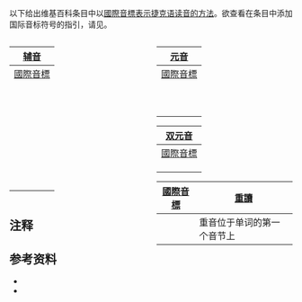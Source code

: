 以下给出维基百科条目中以[國際音標表示](../Page/國際音標.md "wikilink")[捷克语读音的方法](../Page/捷克语.md "wikilink")。欲查看在条目中添加国际音标符号的指引，请见。

<div style="width: 48%; display: inline-block; margin-right: auto;">

| [辅音](../Page/辅音.md "wikilink")                             |
| ---------------------------------------------------------- |
| [國際音標](https://zh.wikipedia.org/wiki/Help:國際音標 "wikilink") |
| <big></big>                                                |
| <big></big>                                                |
| <big></big>                                                |
| <big></big>                                                |
| <big></big>                                                |
| <big></big>                                                |
| <big></big>                                                |
| <big></big>                                                |
| <big></big>                                                |
| <big></big>                                                |
| <big></big>                                                |
| <big></big>                                                |
| <big></big>                                                |
| <big></big>                                                |
| <big></big>                                                |
| <big></big>                                                |
| <big></big>                                                |
| <big></big>                                                |
| <big></big>                                                |
| <big></big>                                                |
| <big></big>                                                |
| <big></big>                                                |
| <big></big>                                                |
| <big></big>                                                |
| <big></big>                                                |
| <big></big>                                                |
| <big></big>                                                |
| <big></big>                                                |
| <big></big>                                                |
| <big></big>                                                |
| <big></big>                                                |
| <big></big>                                                |

</div>

<div style="float: right; width: 48%;">

| [元音](../Page/元音.md "wikilink")                             |
| ---------------------------------------------------------- |
| [國際音標](https://zh.wikipedia.org/wiki/Help:國際音標 "wikilink") |
| <big></big>                                                |
| <big></big>                                                |
| <big></big>                                                |
| <big></big>                                                |
| <big></big>                                                |
| <big></big>                                                |
| <big></big>                                                |
| <big></big>                                                |
| <big></big>                                                |
| <big></big>                                                |

| [双元音](../Page/双元音.md "wikilink")                           |
| ---------------------------------------------------------- |
| [國際音標](https://zh.wikipedia.org/wiki/Help:國際音標 "wikilink") |
| <big></big>                                                |
| <big></big>                                                |
| <big></big>                                                |

| [國際音標](https://zh.wikipedia.org/wiki/Help:國際音標 "wikilink") | [重讀](../Page/輕重讀.md "wikilink") |
| ---------------------------------------------------------- | ------------------------------- |
| <big></big>                                                | 重音位于单词的第一个音节上                   |

</div>

## 注释

<references group="注" />

## 参考资料

  -
  -